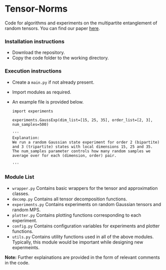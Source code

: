 # Tensor-Norms
Code for algorithms and experiments on the multipartite entanglement of random tensors. You can find our paper [here](https://arxiv.org/abs/2209.11754).
### Installation instructions
- Download the repository.
- Copy the code folder to the working directory.

### Execution instructions
- Create a ```main.py``` if not already present.
- Import modules as required.
- An example file is provided below.

  ```
  import experiments

  experiments.GaussExp(dim_list=[15, 25, 35], order_list=[2, 3], num_samples=500)

  '''
  Explanation:
  We run a random Gaussian state experiment for order 2 (bipartite) and 3 (tripartite) states with local dimensions 15, 25 and 35.
  The num_samples parameter controls how many random samples we average over for each (dimension, order) pair.
  
  '''
  ```

### Module List

- ```wrapper.py``` Contains basic wrappers for the tensor and approximation classes.
- ```decomp.py``` Contains all tensor decomposition functions.
- ```experiments.py``` Contains experiments on random Gaussian tensors and random MPS.
- ```plotter.py``` Contains plotting functions corresponding to each experiment.
- ```config.py``` Contains configuration variables for experiments and plotter functions.
- ```utils.py``` Contains utility functions used in all of the above modules. Typically, this module would be important while designing new expermeints.

**Note:** Further explainations are provided in the form of relevant comments in the code.
